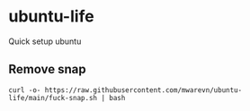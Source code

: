 # ubuntu-life
Quick setup ubuntu


## Remove snap

```
curl -o- https://raw.githubusercontent.com/mwarevn/ubuntu-life/main/fuck-snap.sh | bash
```
